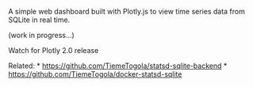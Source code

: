 A simple web dashboard built with Plotly.js to view time series data from SQLite in real time.

(work in progress...)

Watch for Plotly 2.0 release

Related: * https://github.com/TiemeTogola/statsd-sqlite-backend
         * https://github.com/TiemeTogola/docker-statsd-sqlite
